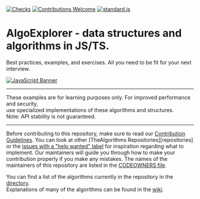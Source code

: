 <div align="left">
  
[![Checks][checks]][actions]
[![Contributions Welcome][welcome]](CONTRIBUTING.md)
[![standard.js][standard-logo]][standard-js]
  
</div>

<!-- Front Matter -->

# AlgoExplorer - data structures and algorithms in JS/TS. 

Best practices, examples, and exercises. All you need to be fit for your next interview.

<!-- Banner -->
[![JavaScript Banner][banner]](DIRECTORY.md)

***

<!-- Disclaimer -->
<div align="left">
These examples are for learning purposes only. For improved performance and security,<br/>
use specialized implementations of these algorithms and structures.<br/>
Note: API stability is not guaranteed.
</div>

***

<!-- Body -->

Before contributing to this repository, make sure to read our [Contribution Guidelines](CONTRIBUTING.md). You can look
at other [TheAlgorithms Repositories][repositories] or the [issues with a "help wanted" label][help-wanted] for
inspiration regarding what to implement. Our maintainers will guide you through how to make your contribution properly
if you make any mistakes. The names of the maintainers of this repository are listed in the
[CODEOWNERS file](.github/CODEOWNERS).

You can find a list of the algorithms currently in the repository in the [directory](DIRECTORY.md).<br/>
Explanations of many of the algorithms can be found in the [wiki][explanation].

<!-- Banner Image -->

[banner]: https://github.com/AlexGavrilov939/AlgoExplorer/assets/5443983/efb53a15-7ec3-496c-bc23-dadb83056c9f

<!-- Badge Links -->

[standard-logo]: https://img.shields.io/badge/code%20style-standardjs-%23f3df49
[welcome]: https://img.shields.io/static/v1.svg?label=Contributions&message=Welcome&color=0059b3
[checks]: https://img.shields.io/github/actions/workflow/status/TheAlgorithms/JavaScript/Ci.yml?branch=master&label=checks

<!-- External Links -->

[standard-js]: https://standardjs.com/
[actions]: https://github.com/AlexGavrilov939/AlgoExplorer/actions
[explanation]: https://github.com/AlexGavrilov939/AlgoExplorer/wiki
[help-wanted]: https://github.com/AlexGavrilov939/AlgoExplorer/issues?q=is%3Aopen+is%3Aissue+label%3A%22help+wanted%22
